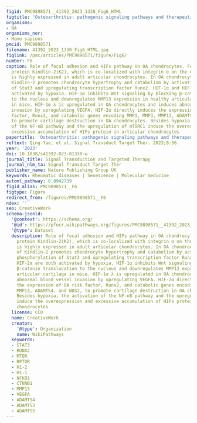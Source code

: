 ```yaml
---
figid: PMC9898571__41392_2023_1330_Fig6_HTML
figtitle: 'Osteoarthritis: pathogenic signaling pathways and therapeutic targets'
organisms:
- NA
organisms_ner:
- Homo sapiens
pmcid: PMC9898571
filename: 41392_2023_1330_Fig6_HTML.jpg
figlink: /pmc/articles/PMC9898571/figure/Fig6/
number: F6
caption: Role of focal adhesion and HIFs pathway in OA chondrocytes. Focal adhesion
  protein Kindlin-2(K2), which is co-localized with integrin α on the cell membrane,
  is highly expressed in adult articular chondrocytes. In OA chondrocytes, loss of
  Kindlin-2 promotes chondrocyte hypertrophy and catabolism by activating the phosphorylation
  of Stat3 and upregulating transcription factor Runx2. HIF-1α and HIF-2α are both
  activated by hypoxia. HIF-1α inhibits Wnt signaling by blocking β-catenin translocation
  to the nucleus and downregulates MMP13 expression in healthy articular cartilage
  in mice. HIF-1α λ is upregulated in OA chondrocytes and induces abnormal blood vessel
  invasion by upregulating VEGFA. HIF-2α directly induces the expression of OA risk
  factor, Runx2, and catabolic genes encoding MMP1, MMP3, MMP13, ADAMTS4, and NOS2,
  to promote cartilage destruction in OA chondrocytes. Besides hypoxia, the activation
  of the NF-κB pathway and the upregulation of mTORC1 induce the overexpression and
  excessive accumulation of HIFs protein in articular chondrocytes
papertitle: 'Osteoarthritis: pathogenic signaling pathways and therapeutic targets.'
reftext: Qing Yao, et al. Signal Transduct Target Ther. 2023;8:56.
year: '2023'
doi: 10.1038/s41392-023-01330-w
journal_title: Signal Transduction and Targeted Therapy
journal_nlm_ta: Signal Transduct Target Ther
publisher_name: Nature Publishing Group UK
keywords: Rheumatic diseases | Senescence | Molecular medicine
automl_pathway: 0.8942739
figid_alias: PMC9898571__F6
figtype: Figure
redirect_from: /figures/PMC9898571__F6
ndex: ''
seo: CreativeWork
schema-jsonld:
  '@context': https://schema.org/
  '@id': https://pfocr.wikipathways.org/figures/PMC9898571__41392_2023_1330_Fig6_HTML.html
  '@type': Dataset
  description: Role of focal adhesion and HIFs pathway in OA chondrocytes. Focal adhesion
    protein Kindlin-2(K2), which is co-localized with integrin α on the cell membrane,
    is highly expressed in adult articular chondrocytes. In OA chondrocytes, loss
    of Kindlin-2 promotes chondrocyte hypertrophy and catabolism by activating the
    phosphorylation of Stat3 and upregulating transcription factor Runx2. HIF-1α and
    HIF-2α are both activated by hypoxia. HIF-1α inhibits Wnt signaling by blocking
    β-catenin translocation to the nucleus and downregulates MMP13 expression in healthy
    articular cartilage in mice. HIF-1α λ is upregulated in OA chondrocytes and induces
    abnormal blood vessel invasion by upregulating VEGFA. HIF-2α directly induces
    the expression of OA risk factor, Runx2, and catabolic genes encoding MMP1, MMP3,
    MMP13, ADAMTS4, and NOS2, to promote cartilage destruction in OA chondrocytes.
    Besides hypoxia, the activation of the NF-κB pathway and the upregulation of mTORC1
    induce the overexpression and excessive accumulation of HIFs protein in articular
    chondrocytes
  license: CC0
  name: CreativeWork
  creator:
    '@type': Organization
    name: WikiPathways
  keywords:
  - STAT3
  - RUNX2
  - MTOR
  - RPTOR
  - H1-2
  - H1-1
  - NFKB1
  - CTNNB1
  - MMP13
  - VEGFA
  - ADAMTS4
  - ADAMTS3
  - ADAMTS5
---
```

